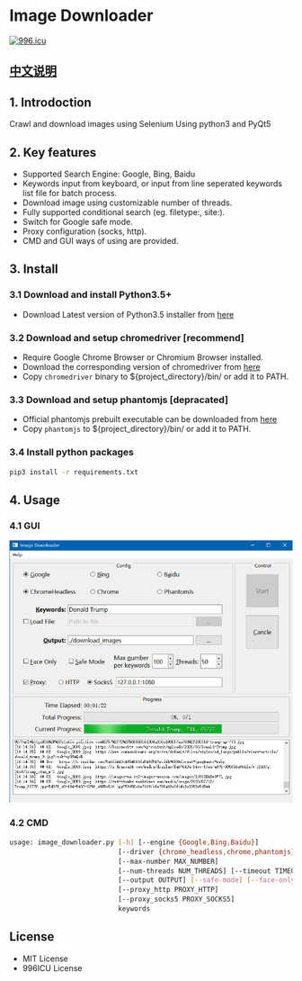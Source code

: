 # Image Downloader

[![996.icu](https://img.shields.io/badge/link-996.icu-red.svg)](https://996.icu)

## [中文说明](https://github.com/sczhengyabin/Image-Downloader/blob/master/README_zh.md)

## 1. Introdoction

Crawl and download images using Selenium
Using python3 and PyQt5

## 2. Key features

+ Supported Search Engine: Google, Bing, Baidu
+ Keywords input from keyboard, or input from line seperated keywords list file for batch process.
+ Download image using customizable number of threads.
+ Fully supported conditional search (eg. filetype:, site:).
+ Switch for Google safe mode.
+ Proxy configuration (socks, http).
+ CMD and GUI ways of using are provided.

## 3. Install

### 3.1 Download and install Python3.5+

+ Download Latest version of Python3.5 installer from [here](https://www.python.org/downloads/)

### 3.2 Download and setup chromedriver [recommend]

+ Require Google Chrome Browser or Chromium Browser installed.
+ Download the corresponding version of chromedriver from [here](https://chromedriver.chromium.org/downloads)
+ Copy `chromedriver` binary to ${project_directory}/bin/ or add it to PATH.

### 3.3 Download and setup phantomjs [depracated]

+ Official phantomjs prebuilt executable can be downloaded from [here](https://bitbucket.org/ariya/phantomjs/downloads)
+ Copy `phantomjs` to ${project_directory}/bin/ or add it to PATH.

### 3.4 Install python packages

```bash
pip3 install -r requirements.txt
```

## 4. Usage

### 4.1 GUI

![GUI](/GUI.png)

### 4.2 CMD

```bash
usage: image_downloader.py [-h] [--engine {Google,Bing,Baidu}]
                           [--driver {chrome_headless,chrome,phantomjs}]
                           [--max-number MAX_NUMBER]
                           [--num-threads NUM_THREADS] [--timeout TIMEOUT]
                           [--output OUTPUT] [--safe-mode] [--face-only]
                           [--proxy_http PROXY_HTTP]
                           [--proxy_socks5 PROXY_SOCKS5]
                           keywords
```

## License

+ MIT License
+ 996ICU License
